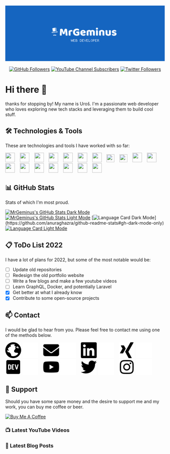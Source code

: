 ![MrGeminus Banner](./images/banner.svg)

<p align="center">
<a href="https://github.com/MrGeminus"><img alt="GitHub Followers" src="https://img.shields.io/github/followers/mrgeminus?logo=GitHub&style=for-the-badge"/></a>
<a href="https://www.youtube.com/channel/UC4QYa0Pb5OCidee70BWbtAA"><img alt="YouTube Channel Subscribers" src="https://img.shields.io/youtube/channel/subscribers/UC4QYa0Pb5OCidee70BWbtAA?color=blue&logo=YouTube&style=for-the-badge"/></a>
<a href="https://twitter.com/MrGeminus"><img alt="Twitter Followers" src="https://img.shields.io/twitter/follow/mrgeminus?color=blue&label=FOLLOWERS&logo=Twitter&logoColor=white&style=for-the-badge"/></a>
</p>

# Hi there :wave:

thanks for stopping by! My name is Uroš. I'm a passionate web developer who loves exploring new tech stacks and leveraging them to build cool stuff.

## :hammer_and_wrench: Technologies & Tools

These are technologies and tools I have worked with so far:

<div>
<img width="30" height="30" src="https://cdn.jsdelivr.net/gh/devicons/devicon/icons/html5/html5-plain.svg" />
&nbsp;&nbsp;
<img width="30" height="30"  src="https://cdn.jsdelivr.net/gh/devicons/devicon/icons/css3/css3-plain.svg" />
&nbsp;&nbsp;  
<img width="30" height="30"  src='https://cdn.jsdelivr.net/gh/devicons/devicon/icons/sass/sass-original.svg'>  
&nbsp;&nbsp;  
<img width="30" height="30"  src="https://cdn.jsdelivr.net/gh/devicons/devicon/icons/bootstrap/bootstrap-original.svg" />        
&nbsp;&nbsp;  
<img width="30" height="30"  src='https://cdn.jsdelivr.net/gh/devicons/devicon/icons/tailwindcss/tailwindcss-plain.svg'>
&nbsp;&nbsp;  
<img width="30" height="30"  src='https://cdn.jsdelivr.net/gh/devicons/devicon/icons/javascript/javascript-original.svg'>
&nbsp;&nbsp;  
<img width="30" height="30"  src='https://cdn.jsdelivr.net/gh/devicons/devicon/icons/typescript/typescript-original.svg'>
&nbsp;&nbsp;  
<img width="25" height="25"  src='https://cdn.jsdelivr.net/gh/devicons/devicon/icons/vuejs/vuejs-original.svg'>
&nbsp;&nbsp;  
<img width="25" height="25"  src='https://cdn.jsdelivr.net/gh/devicons/devicon/icons/nuxtjs/nuxtjs-original.svg'>
&nbsp;&nbsp;  
<img width="30" height="30"  src="https://cdn.jsdelivr.net/gh/devicons/devicon/icons/react/react-original.svg" />
&nbsp;&nbsp;
<img width="30" height="30" src="https://cdn.jsdelivr.net/gh/devicons/devicon/icons/eslint/eslint-original.svg" />
&nbsp;&nbsp;
<img width="30" height="30" src="https://cdn.jsdelivr.net/gh/devicons/devicon/icons/jest/jest-plain.svg" />
&nbsp;&nbsp;
<img width="30" height="30" src="https://cdn.jsdelivr.net/gh/devicons/devicon/icons/express/express-original-wordmark.svg" />
&nbsp;&nbsp;
<img width="30" height="30" src="https://cdn.jsdelivr.net/gh/devicons/devicon/icons/mongodb/mongodb-original.svg" />
&nbsp;&nbsp;
<img width="30" height="30"  src="https://cdn.jsdelivr.net/gh/devicons/devicon/icons/git/git-plain.svg" />
&nbsp;&nbsp;  
<img width="30" height="30"  src="https://cdn.jsdelivr.net/gh/devicons/devicon/icons/npm/npm-original-wordmark.svg" />
&nbsp;&nbsp;  
<img width="30" height="30"  src="https://cdn.jsdelivr.net/gh/devicons/devicon/icons/figma/figma-original.svg" /> 
&nbsp;&nbsp;  
<img width="30" height="30"  src="https://cdn.jsdelivr.net/gh/devicons/devicon/icons/vscode/vscode-original.svg" />  
</div>

## :bar_chart: GitHub Stats

Stats of which I'm most proud.

<div>

[![MrGeminus's GitHub Stats Dark Mode](https://github-readme-stats.vercel.app/api?username=MrGeminus&show_icons=true&title_color=C9D1D9&icon_color=1565C0&text_color=C9D1D9&bg_color=0D1117&border_color=30363D&ring_color=1565C0&include_all_commits=true&count_private=true&card_width=470&line_height=24&custom_title=MrGeminus's%20GitHub%20Stats#gh-dark-mode-only)](https://github.com/anuraghazra/github-readme-stats#gh-dark-mode-only)
[![MrGeminus's GitHub Stats Light Mode](https://github-readme-stats.vercel.app/api?username=MrGeminus&show_icons=true&title_color=24292F&icon_color=1565C0&text_color=24292F&bg_color=FFFFFF&border_color=D0D7DE&ring_color=1565C0&include_all_commits=true&count_private=true&card_width=470&line_height=24&custom_title=MrGeminus's%20GitHub%20Stats#gh-light-mode-only)](https://github.com/anuraghazra/github-readme-stats#gh-light-mode-only)
[![Language Card Dark Mode](https://github-readme-stats.vercel.app/api/top-langs/?username=MrGeminus&layout=compact&langs_count=9&card_width=310&title_color=C9D1D9&icon_color=1565C0&text_color=C9D1D9&bg_color=0D1117&border_color=30363D#gh-dark-mode-only")](https://github.com/anuraghazra/github-readme-stats#gh-dark-mode-only)
[![Language Card Light Mode](https://github-readme-stats.vercel.app/api/top-langs/?username=MrGeminus&layout=compact&langs_count=9&card_width=310&title_color=24292F&icon_color=1565C0&text_color=24292F&bg_color=FFFFFF&border_color=D0D7DE#gh-light-mode-only)](https://github.com/anuraghazra/github-readme-stats#gh-light-mode-only)

</div>

## :clipboard: ToDo List 2022

I have a lot of plans for 2022, but some of the most notable would be:

- [ ] Update old repositories
- [ ] Redesign the old portfolio website
- [ ] Write a few blogs and make a few youtube videos
- [ ] Learn GraphQL, Docker, and potentially Laravel
- [x] Get better at what I already know
- [x] Contribute to some open-source projects

## :mailbox: Contact

I would be glad to hear from you. Please feel free to contact me using one of the methods below.

[![Website](./icons/globe-dark.svg)](https://www.mrgeminus.com#gh-light-mode-only)
[![Website](./icons/globe-light.svg)](https://www.mrgeminus.com#gh-dark-mode-only)
&nbsp;&nbsp;
[![E-mail](./icons/envelope-dark.svg)](mailto:contact@mrgeminus.com#gh-light-mode-only)
[![E-mail](./icons/envelope-light.svg)](mailto:contact@mrgeminus.com#gh-dark-mode-only)
&nbsp;&nbsp;
[![LinkedIn](./icons/linkedin-dark.svg)](https://www.linkedin.com/in/mrgeminus/#gh-light-mode-only)
[![LinkedIn](./icons/linkedin-light.svg)](https://www.linkedin.com/in/mrgeminus/#gh-dark-mode-only)
&nbsp;&nbsp;
[![Xing](./icons/xing-dark.svg)](https://www.xing.com/profile/Uros_Tomic3/cv#gh-light-mode-only)
[![Xing](./icons/xing-light.svg)](https://www.xing.com/profile/Uros_Tomic3/cv#gh-dark-mode-only)
&nbsp;&nbsp;
[![DEV](./icons/dev-dark.svg)](https://dev.to/mrgeminus#gh-light-mode-only)
[![DEV](./icons/dev-light.svg)](https://dev.to/mrgeminus#gh-dark-mode-only)
&nbsp;&nbsp;
[![YouTube](./icons/youtube-dark.svg)](https://www.youtube.com/channel/UC4QYa0Pb5OCidee70BWbtAA#gh-light-mode-only)
[![YouTube](./icons/youtube-light.svg)](https://www.youtube.com/channel/UC4QYa0Pb5OCidee70BWbtAA#gh-dark-mode-only)
&nbsp;&nbsp;
[![Twitter](./icons/twitter-dark.svg)](https://twitter.com/MrGeminus#gh-light-mode-only)
[![Twitter](./icons/twitter-light.svg)](https://twitter.com/MrGeminus#gh-dark-mode-only)
&nbsp;&nbsp;
[![Instagram](./icons/instagram-dark.svg)](https://www.instagram.com/mr.geminus/#gh-light-mode-only)
[![Instagram](./icons/instagram-light.svg)](https://www.instagram.com/mr.geminus/#gh-dark-mode-only)

## :heartbeat: Support

Should you have some spare money and the desire to support me and my work, you can buy me coffee or beer.

[![Buy Me A Coffee](https://img.shields.io/badge/-Buy_Me_A_Coffee-%231565C0?style=for-the-badge&logo=buymeacoffee&logoColor=white)](https://buymeacoffee.com/mrgeminus)

### 📺 Latest YouTube Videos

<!-- YOUTUBE-VIDEO-LIST:START -->

<!-- YOUTUBE-VIDEO-LIST:END -->

### 📕 Latest Blog Posts

<!-- BLOG-POST-LIST:START -->

<!-- BLOG-POST-LIST:END -->
